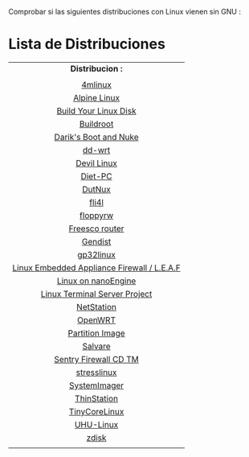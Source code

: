 Comprobar si las siguientes distribuciones con Linux vienen sin GNU :

Lista de Distribuciones
====================================
|                                  |
|:--------------------------------:|
|**Distribucion :**              |
||
|[4mlinux](http://4mlinux.com)|
|[Alpine Linux](https://www.alpinelinux.org/)|
|[Build Your Linux Disk](https://sourceforge.net/projects/byld/)|
|[Buildroot](https://buildroot.org/)|
|[Darik's Boot and Nuke](https://dban.org/)|
|[dd-wrt](http://dd-wrt.com/site/index)|
|[Devil Linux](http://www.devil-linux.org/home/index.php)|
|[Diet-PC](http://www.dietpc.org/)|
|[DutNux](http://dutnux.sourceforge.net/)|
|[fli4l](http://www.fli4l.de/download/stabile-version/aktuell.html)|
|[floppyrw](http://www.zelow.no/floppyfw/)|
|[Freesco router](http://www.freesco.org/)|
|[Gendist](http://www.bablokb.de/gendist/)|
|[gp32linux](https://sourceforge.net/projects/gp32linux/)|
|[Linux Embedded Appliance Firewall / L.E.A.F](http://leaf.sourceforge.net/)|
|[Linux on nanoEngine](http://recycle.lbl.gov/~ldoolitt/bse/)|
|[Linux Terminal Server Project](http://www.ltsp.org/download/)|
|[NetStation](https://sourceforge.net/projects/netstation/)|
|[OpenWRT](https://openwrt.org/)|
|[Partition Image](http://www.partimage.org/)|
|[Salvare](http://salvare.sourceforge.net/)|
|[Sentry Firewall CD TM](http://sentry.sourceforge.net/)|
|[stresslinux](http://www.stresslinux.org/sl/)|
|[SystemImager](http://systemimager.org/relatedprojects/)|
|[ThinStation](http://thinstation.github.io/thinstation/)|
|[TinyCoreLinux](http://tinycorelinux.net/)|
|[UHU-Linux](http://www.uhulinux.hu/)|
|[zdisk](http://www.ibiblio.org/pub/Linux/system/recovery/)|
||